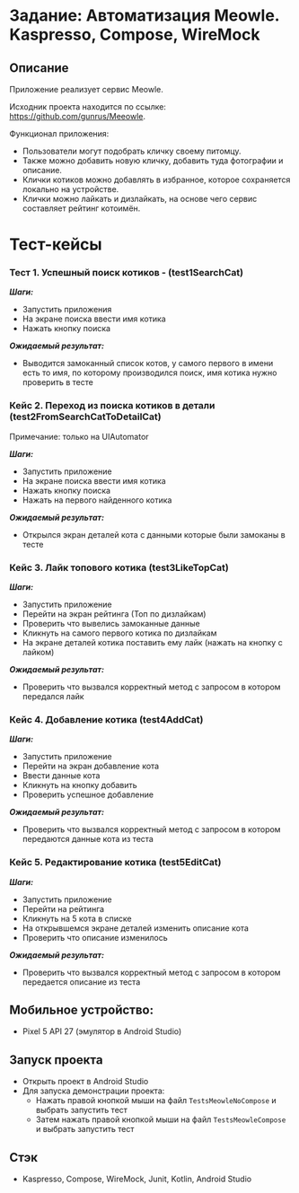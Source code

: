 # Задание: Автоматизация Meowle. Kaspresso, Compose, WireMock

## Описание

Приложение реализует сервис Meowle.

Исходник проекта находится по ссылке: https://github.com/gunrus/Meeowle.

Функционал приложения:
- Пользователи могут подобрать кличку своему питомцу. 
- Также можно добавить новую кличку, добавить туда фотографии и описание.
- Клички котиков можно добавлять в избранное, которое сохраняется локально на устройстве.
- Клички можно лайкать и дизлайкать, на основе чего сервис составляет рейтинг котоимён.

# Тест-кейсы
### Тест 1. Успешный поиск котиков  - (test1SearchCat)


_**Шаги:**_
- Запустить приложения
- На экране поиска ввести имя котика
- Нажать кнопку поиска

_**Ожидаемый результат:**_
- Выводится замоканный список котов, у самого первого в имени есть то имя, по которому производился поиск, имя котика нужно проверить в тесте

### Кейс 2. Переход из поиска котиков в детали  (test2FromSearchCatToDetailCat)

Примечание: только на UIAutomator

_**Шаги:**_
- Запустить приложение
- На экране поиска ввести имя котика
- Нажать кнопку поиска
- Нажать на первого найденного котика

_**Ожидаемый результат:**_
- Открылся экран деталей кота с данными которые были замоканы в тесте

### Кейс 3. Лайк топового котика  (test3LikeTopCat)

_**Шаги:**_
- Запустить приложение
- Перейти на экран рейтинга (Топ по дизлайкам)
- Проверить что вывелись замоканные данные
- Кликнуть на самого первого котика по дизлайкам
- На экране деталей котика поставить ему лайк (нажать на кнопку с лайком)

_**Ожидаемый результат:**_
- Проверить что вызвался корректный метод с запросом в котором передался лайк
  
### Кейс 4. Добавление котика  (test4AddCat) 

_**Шаги:**_
- Запустить приложение
- Перейти на экран добавление кота
- Ввести данные кота
- Кликнуть на кнопку добавить
- Проверить успешное добавление

_**Ожидаемый результат:**_
- Проверить что вызвался корректный метод с запросом в котором передаются данные кота из теста
  
### Кейс 5. Редактирование котика  (test5EditCat)

_**Шаги:**_
- Запустить приложение
- Перейти на рейтинга
- Кликнуть на 5 кота в списке
- На открывшемся экране деталей изменить описание кота
- Проверить что описание изменилось

_**Ожидаемый результат:**_
- Проверить что вызвался корректный метод с запросом в котором передается описание из теста


## Мобильное устройство:
- Pixel 5 API 27 (эмулятор в Android Studio)

## Запуск проекта
- Открыть проект в Android Studio
- Для запуска демонстрации проекта:
  - Нажать правой кнопкой мыши на файл `TestsMeowleNoCompose` и выбрать запустить тест
  - Затем нажать правой кнопкой мыши на файл `TestsMeowleCompose` и выбрать запустить тест

##  Стэк
- Kaspresso, Compose, WireMock, Junit, Kotlin, Android Studio

